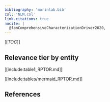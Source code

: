 ```yaml
---
bibliography: 'morinlab.bib'
csl: 'NLM.csl'
link-citations: true
nocite: |
  @fanComprehensiveCharacterizationDriver2020, 
---
```


[[_TOC_]]




## Relevance tier by entity

[[include:table1_RPTOR.md]]





[[include:tables/mermaid_RPTOR.md]]

## References


